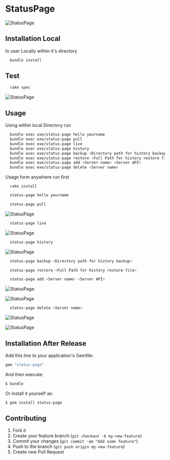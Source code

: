 # StatusPage

![StatusPage](Screenshots/pull.png)

## Installation Local

to user Locally within it's directory

```sh
  bundle install
```

## Test

```sh
  rake spec
```
![StatusPage](Screenshots/rake-spec-tests.png)

## Usage

  Using within local Directory run

```sh
  bundle exec exe/status-page hello yourname
  bundle exec exe/status-page pull
  bundle exec exe/status-page live
  bundle exec exe/status-page history
  bundle exec exe/status-page backup <Directory path for history backup>
  bundle exec exe/status-page restore <Full Path for history restore file>
  bundle exec exe/status-page add <Server name> <Server API>
  bundle exec exe/status-page delete <Server name>
```

Usage form anywhere run first

```
  rake install
```

```sh
  status-page hello yourname
```

```sh
  status-page pull
```
![StatusPage](Screenshots/pull.png)

```sh
  status-page live
```
![StatusPage](Screenshots/live.png)

```sh
  status-page history
```
![StatusPage](Screenshots/history.png)

```sh
  status-page backup <Directory path for history backup>
```

```sh
  status-page restore <Full Path for history restore file>
```

```sh
  status-page add <Server name> <Server API>
```

![StatusPage](Screenshots/add.png)

![StatusPage](Screenshots/add2.png)

```sh
  status-page delete <Server name>
```

![StatusPage](Screenshots/delete.png)

![StatusPage](Screenshots/delete2.png)

## Installation After Release

Add this line to your application's Gemfile:

```sh
gem "status-page"
```

And then execute:

```sh
$ bundle
```

Or install it yourself as:

```sh
$ gem install status-page
```

## Contributing

1. Fork it
2. Create your feature branch (`git checkout -b my-new-feature`)
3. Commit your changes (`git commit -am "Add some feature"`)
4. Push to the branch (`git push origin my-new-feature`)
5. Create new Pull Request
